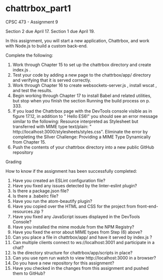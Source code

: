 # chattrbox_part1
CPSC 473 - Assignment 9 

Section 2 due April 17. Section 1 due April 19.

In this assignment, you will start a new application, Chattrbox, and work with Node.js to build a custom back-end.

Complete the following:

1. Work through Chapter 15 to set up the chattrbox directory and create index.js .
2. Test your code by adding a new page to the chattrbox/app/ directory and verifying that it is served correctly.
3. Work through Chapter 16 to create websockets-server.js , install wscat , and test the results.
4. Begin working through Chapter 17 to install Babel and related utilities, but stop when you finish the section Running the build process on p. 333.
5. If you load the Chattrbox page with the DevTools console visible as in figure 17.12, in addition to " Hello ES6!" you should see an error message similar to the following: Resource interpreted as Stylesheet but transferred with MIME type text/plain: " http://localhost:3000/stylesheets/styles.css". Eliminate the error by completing the SIlver Challenge: Providing a MIME Type Dynamically from Chapter 15.
6. Push the contents of your chattrbox directory into a new public GitHub repository 

Grading

How to know if the assignment has been successfully completed:

1. Have you created an ESLint configuration file?
2. Have you fixed any issues detected by the linter-eslint plugin?
3. Is there a package.json file?
4. Is there a .babelrc file?
5. Have you run the atom-beautify plugin?
6. Have you copied over the HTML and CSS for the project from front-end-resources.zip ?
7. Have you fixed any JavaScript issues displayed in the DevTools Console?
8. Have you installed the mime module from the NPM Registry?
9. Have you fixed the error about MIME types from Step (6) above?
10. Can you place a file in chattrbox/app/ and have it served by index.js ?
11. Can multiple clients connect to ws://localhost:3001 and participate in a chat?
12. Is the directory structure for chattrbox/app/scripts in place?
13. Can you use npm run watch to view http://localhost:3000 in a browser?
14. Do you have a new repository for this assignment?
15. Have you checked in the changes from this assignment and pushed them to GitHub?
